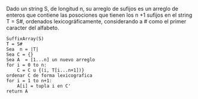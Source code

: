 Dado un string S, de longitud n, su arreglo de sufijos es un arreglo de enteros que contiene las posociones que tienen los n +1 sufijos en el string T = S#, ordenados lexicográficamente, considerando a # como el primer caracter del alfabeto.

```
SuffixArray(S)
T = S#
Sea  n = |T|
Sea C = {}
Sea A  = [1...n] un nuevo arreglo
for i = 0 to n:
	C = C u {(i, T[i...n+1])}
ordenar C de forma lexicografica
for i = 1 to n+1:
	A[i] = tupla i en C'
return A
```

